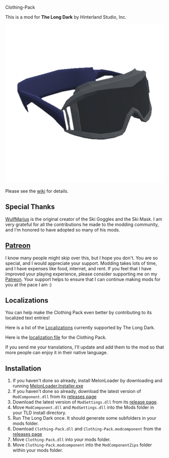 Clothing-Pack


This is a mod for **The Long Dark** by Hinterland Studio, Inc.


![Ski Goggles](Unity/Assets/InventoryGridIcons/ico_GearItem__SkiGoggles.png)


Please see the [wiki](https://github.com/ds5678/Clothing-Pack/wiki) for details.

## Special Thanks

[WulfMarius](https://github.com/WulfMarius) is the original creator of the Ski Goggles and the Ski Mask. I am very grateful for all the contributions he made to the modding community, and I'm honored to have adopted so many of his mods.

## [Patreon](https://www.patreon.com/ds5678)

I know many people might skip over this, but I hope you don't. You are so special, and I would appreciate your support. Modding takes lots of time, and I have expenses like food, internet, and rent. If you feel that I have improved your playing experience, please consider supporting me on my [Patreon](https://www.patreon.com/ds5678). Your support helps to ensure that I can continue making mods for you at the pace I am :)

## Localizations

You can help make the Clothing Pack even better by contributing to its localized text entries!

Here is a list of the [Localizations](https://github.com/ds5678/ModComponent/wiki/Localizations) currently supported by The Long Dark.

Here is the [localization file](https://github.com/ds5678/Clothing-Pack/blob/master/Unity/Assets/Localization.json) for the Clothing Pack.

If you send me your translations, I'll update and add them to the mod so that more people can enjoy it in their native language.

## Installation

1. If you haven't done so already, install MelonLoader by downloading and running [MelonLoader.Installer.exe](https://github.com/HerpDerpinstine/MelonLoader/releases/latest/download/MelonLoader.Installer.exe)
2. If you haven't done so already, download the latest version of `ModComponent.dll` from its [releases page](https://github.com/ds5678/ModComponent/releases)
3. Download the latest version of `ModSettings.dll` from its [release page](https://github.com/zeobviouslyfakeacc/ModSettings/releases).
4. Move `ModComponent.dll` and `ModSettings.dll` into the Mods folder in your TLD install directory.
5. Run The Long Dark once. It should generate some subfolders in your mods folder.
6. Download `Clothing-Pack.dll` and `Clothing-Pack.modcomponent` from the [releases page](https://github.com/ds5678/Clothing-Pack/releases)
7. Move `Clothing-Pack.dll` into your mods folder.
8. Move `Clothing-Pack.modcomponent` into the `ModComponentZips` folder within your mods folder.
